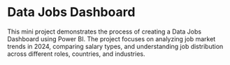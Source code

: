 # Data Jobs Dashboard

This mini project demonstrates the process of creating a Data Jobs Dashboard using Power BI. The project focuses on analyzing job market trends in 2024, comparing salary types, and understanding job distribution across different roles, countries, and industries.
